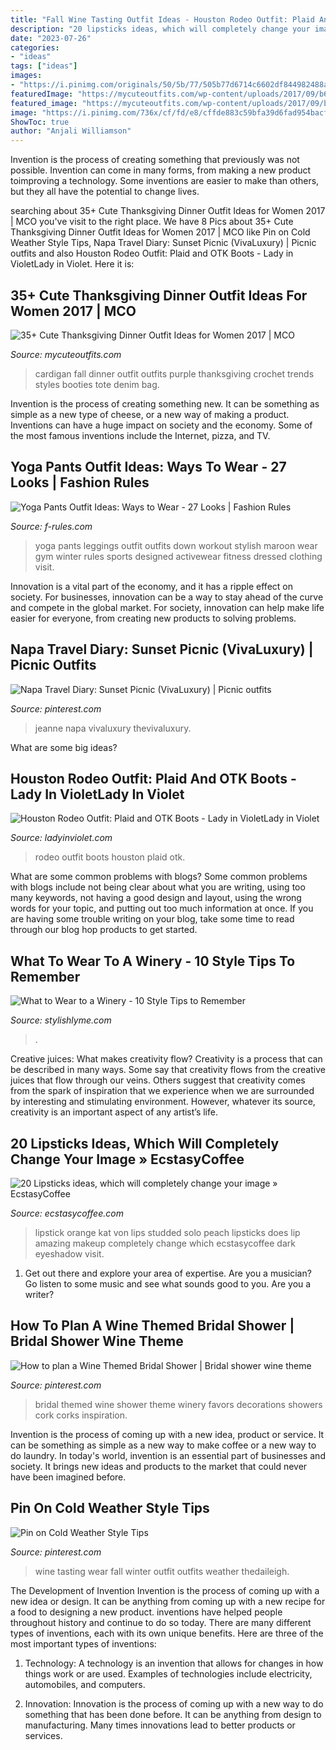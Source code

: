 ```yaml
---
title: "Fall Wine Tasting Outfit Ideas - Houston Rodeo Outfit: Plaid And Otk Boots"
description: "20 lipsticks ideas, which will completely change your image » ecstasycoffee"
date: "2023-07-26"
categories:
- "ideas"
tags: ["ideas"]
images:
- "https://i.pinimg.com/originals/50/5b/77/505b77d6714c6602df844982488aeeef.jpg"
featuredImage: "https://mycuteoutfits.com/wp-content/uploads/2017/09/b6dfe010f939a16277f1ad33b6b28747.jpg"
featured_image: "https://mycuteoutfits.com/wp-content/uploads/2017/09/b6dfe010f939a16277f1ad33b6b28747.jpg"
image: "https://i.pinimg.com/736x/cf/fd/e8/cffde883c59bfa39d6fad954bacf1292--winery-bridal-showers-themed-bridal-showers.jpg"
ShowToc: true
author: "Anjali Williamson"
---
```



Invention is the process of creating something that previously was not possible. Invention can come in many forms, from making a new product toimproving a technology. Some inventions are easier to make than others, but they all have the potential to change lives.

	

		
searching about 35+ Cute Thanksgiving Dinner Outfit Ideas for Women 2017 | MCO you've visit to the right place. We have 8 Pics about 35+ Cute Thanksgiving Dinner Outfit Ideas for Women 2017 | MCO like Pin on Cold Weather Style Tips, Napa Travel Diary: Sunset Picnic (VivaLuxury) | Picnic outfits and also Houston Rodeo Outfit: Plaid and OTK Boots - Lady in VioletLady in Violet. Here it is:
		
    
## 35+ Cute Thanksgiving Dinner Outfit Ideas For Women 2017 | MCO

<img loading=lazy src="https://mycuteoutfits.com/wp-content/uploads/2017/09/b6dfe010f939a16277f1ad33b6b28747.jpg" onerror="this.onerror=null;this.src='https://tse2.mm.bing.net/th?id=OIP.J6V90EwSPx5DjZQhZzJvAQAAAA&amp;pid=15.1';" alt="35+ Cute Thanksgiving Dinner Outfit Ideas for Women 2017 | MCO">

_Source: mycuteoutfits.com_

>cardigan fall dinner outfit outfits purple thanksgiving crochet trends styles booties tote denim bag. 

	

Invention is the process of creating something new. It can be something as simple as a new type of cheese, or a new way of making a product. Inventions can have a huge impact on society and the economy. Some of the most famous inventions include the Internet, pizza, and TV.

    
## Yoga Pants Outfit Ideas: Ways To Wear - 27 Looks | Fashion Rules

<img loading=lazy src="http://f-rules.com/wp-content/uploads/2016/08/0f74ef53efa1be7e14da38e7c0509873.jpg" onerror="this.onerror=null;this.src='https://tse2.mm.bing.net/th?id=OIP.OfY4VxPA1jL2CiHvylwPwwHaLW&amp;pid=15.1';" alt="Yoga Pants Outfit Ideas: Ways to Wear - 27 Looks | Fashion Rules">

_Source: f-rules.com_

>yoga pants leggings outfit outfits down workout stylish maroon wear gym winter rules sports designed activewear fitness dressed clothing visit. 

	

Innovation is a vital part of the economy, and it has a ripple effect on society. For businesses, innovation can be a way to stay ahead of the curve and compete in the global market. For society, innovation can help make life easier for everyone, from creating new products to solving problems.

    
## Napa Travel Diary: Sunset Picnic (VivaLuxury) | Picnic Outfits

<img loading=lazy src="https://i.pinimg.com/originals/50/5b/77/505b77d6714c6602df844982488aeeef.jpg" onerror="this.onerror=null;this.src='https://tse3.mm.bing.net/th?id=OIP.fO2ewPKFs9h6NVN68Lbf9wHaLH&amp;pid=15.1';" alt="Napa Travel Diary: Sunset Picnic (VivaLuxury) | Picnic outfits">

_Source: pinterest.com_

>jeanne napa vivaluxury thevivaluxury. 

	

What are some big ideas?
 

    
## Houston Rodeo Outfit: Plaid And OTK Boots - Lady In VioletLady In Violet

<img loading=lazy src="http://ladyinviolet.com/wp-content/uploads/2016/01/f-rodeo-outfit-idea-plaid-over-the-knee-boots-612x1024.jpg" onerror="this.onerror=null;this.src='https://tse3.mm.bing.net/th?id=OIP.IxcWH8QGUUB_aShXjvbQmwHaMZ&amp;pid=15.1';" alt="Houston Rodeo Outfit: Plaid and OTK Boots - Lady in VioletLady in Violet">

_Source: ladyinviolet.com_

>rodeo outfit boots houston plaid otk. 

	

What are some common problems with blogs?
Some common problems with blogs include not being clear about what you are writing, using too many keywords, not having a good design and layout, using the wrong words for your topic, and putting out too much information at once. If you are having some trouble writing on your blog, take some time to read through our blog hop products to get started.

    
## What To Wear To A Winery - 10 Style Tips To Remember

<img loading=lazy src="http://stylishlyme.com/wp-content/uploads/2015/05/stylish-outfit-to-wear-wine-tasting.jpg" onerror="this.onerror=null;this.src='https://tse1.mm.bing.net/th?id=OIP.hcMwDmVExn6Jw7DjXoUIDQHaE8&amp;pid=15.1';" alt="What to Wear to a Winery - 10 Style Tips to Remember">

_Source: stylishlyme.com_

>. 

	

Creative juices: What makes creativity flow?
Creativity is a process that can be described in many ways. Some say that creativity flows from the creative juices that flow through our veins. Others suggest that creativity comes from the spark of inspiration that we experience when we are surrounded by interesting and stimulating environment. However, whatever its source, creativity is an important aspect of any artist’s life.

    
## 20 Lipsticks Ideas, Which Will Completely Change Your Image » EcstasyCoffee

<img loading=lazy src="https://i2.wp.com/www.ecstasycoffee.com/wp-content/uploads/2016/07/Studded-Lipstick.jpg" onerror="this.onerror=null;this.src='https://tse1.mm.bing.net/th?id=OIP.SS7Ri89p_Su7a6n_Q2xF7wHaHa&amp;pid=15.1';" alt="20 Lipsticks ideas, which will completely change your image » EcstasyCoffee">

_Source: ecstasycoffee.com_

>lipstick orange kat von lips studded solo peach lipsticks does lip amazing makeup completely change which ecstasycoffee dark eyeshadow visit. 

	

1. Get out there and explore your area of expertise. Are you a musician? Go listen to some music and see what sounds good to you. Are you a writer?

    
## How To Plan A Wine Themed Bridal Shower | Bridal Shower Wine Theme

<img loading=lazy src="https://i.pinimg.com/736x/cf/fd/e8/cffde883c59bfa39d6fad954bacf1292--winery-bridal-showers-themed-bridal-showers.jpg" onerror="this.onerror=null;this.src='https://tse3.mm.bing.net/th?id=OIP.RHaqu2YtsUMBpVuV0USJVgHaJ6&amp;pid=15.1';" alt="How to plan a Wine Themed Bridal Shower | Bridal shower wine theme">

_Source: pinterest.com_

>bridal themed wine shower theme winery favors decorations showers cork corks inspiration. 

	

Invention is the process of coming up with a new idea, product or service. It can be something as simple as a new way to make coffee or a new way to do laundry. In today's world, invention is an essential part of businesses and society. It brings new ideas and products to the market that could never have been imagined before.

    
## Pin On Cold Weather Style Tips

<img loading=lazy src="https://i.pinimg.com/736x/28/aa/e2/28aae2232c18edc383f4df81a3f6fbce.jpg" onerror="this.onerror=null;this.src='https://tse2.mm.bing.net/th?id=OIP.Bsk3k_wKBeP8mMbh3ZrFAgHaMW&amp;pid=15.1';" alt="Pin on Cold Weather Style Tips">

_Source: pinterest.com_

>wine tasting wear fall winter outfit outfits weather thedaileigh. 

	

The Development of Invention
Invention is the process of coming up with a new idea or design. It can be anything from coming up with a new recipe for a food to designing a new product. inventions have helped people throughout history and continue to do so today. There are many different types of inventions, each with its own unique benefits. Here are three of the most important types of inventions:
1) Technology: A technology is an invention that allows for changes in how things work or are used. Examples of technologies include electricity, automobiles, and computers.

2) Innovation: Innovation is the process of coming up with a new way to do something that has been done before. It can be anything from design to manufacturing. Many times innovations lead to better products or services.

